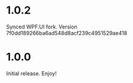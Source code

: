 # 1.0.2

Synced WPF.UI fork. Version 7f0dd189266ba6ad548d8acf239c4951529ae418

# 1.0.0

Initial release. Enjoy!